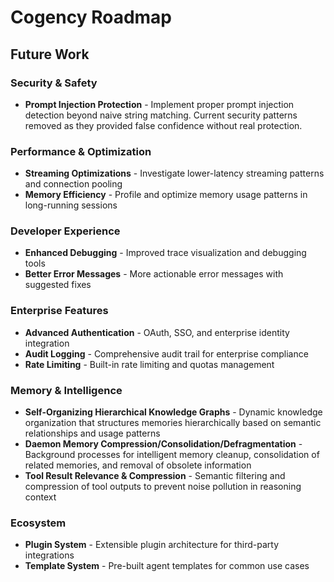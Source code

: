 # Cogency Roadmap

## Future Work

### Security & Safety
- **Prompt Injection Protection** - Implement proper prompt injection detection beyond naive string matching. Current security patterns removed as they provided false confidence without real protection.

### Performance & Optimization
- **Streaming Optimizations** - Investigate lower-latency streaming patterns and connection pooling
- **Memory Efficiency** - Profile and optimize memory usage patterns in long-running sessions

### Developer Experience
- **Enhanced Debugging** - Improved trace visualization and debugging tools
- **Better Error Messages** - More actionable error messages with suggested fixes

### Enterprise Features
- **Advanced Authentication** - OAuth, SSO, and enterprise identity integration
- **Audit Logging** - Comprehensive audit trail for enterprise compliance
- **Rate Limiting** - Built-in rate limiting and quotas management

### Memory & Intelligence
- **Self-Organizing Hierarchical Knowledge Graphs** - Dynamic knowledge organization that structures memories hierarchically based on semantic relationships and usage patterns
- **Daemon Memory Compression/Consolidation/Defragmentation** - Background processes for intelligent memory cleanup, consolidation of related memories, and removal of obsolete information
- **Tool Result Relevance & Compression** - Semantic filtering and compression of tool outputs to prevent noise pollution in reasoning context

### Ecosystem
- **Plugin System** - Extensible plugin architecture for third-party integrations
- **Template System** - Pre-built agent templates for common use cases